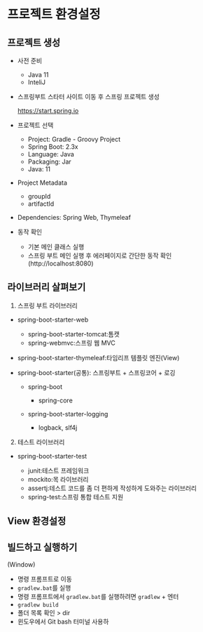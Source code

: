# 프로젝트 환경설정

## 프로젝트 생성

* 사전 준비
    * Java 11
    * InteliJ

* 스프링부트 스타터 사이트 이동 후 스프링 프로젝트 생성

   https://start.spring.io
   
* 프로젝트 선택

    * Project: Gradle - Groovy Project
    * Spring Boot: 2.3x
    * Language: Java
    * Packaging: Jar
    * Java: 11

* Project Metadata

    * groupId
    * artifactId

* Dependencies: Spring Web, Thymeleaf

* 동작 확인
  
    * 기본 메인 클래스 실행
    * 스프링 부트 메인 실행 후 에러페이지로 간단한 동작 확인(http://localhost:8080)

## 라이브러리 살펴보기

1. 스프링 부트 라이브러리

* spring-boot-starter-web

    * spring-boot-starter-tomcat:톰캣
    * spring-webmvc:스프링 웹 MVC

* spring-boot-starter-thymeleaf:타임리프 템플릿 엔진(View)
* spring-boot-starter(공통): 스프링부트 + 스프링코어 + 로깅

    * spring-boot

        * spring-core

    * spring-boot-starter-logging

        * logback, slf4j

2. 테스트 라이브러리

* spring-boot-starter-test

    * junit:테스트 프레임워크
    * mockito:목 라이브러리
    * assertj:테스트 코드를 좀 더 편하게 작성하게 도와주는 라이브러리
    * spring-test:스프링 통합 테스트 지원

## View 환경설정

## 빌드하고 실행하기
(Window)
* 명령 프롬프트로 이동
* `gradlew.bat`를 실행
* 명령 프롬프트에서 `gradlew.bat`를 실행하려면 `gradlew` + 엔터
* `gradlew build`
* 폴더 목록 확인 > dir
* 윈도우에서 Git bash 터미널 사용하
